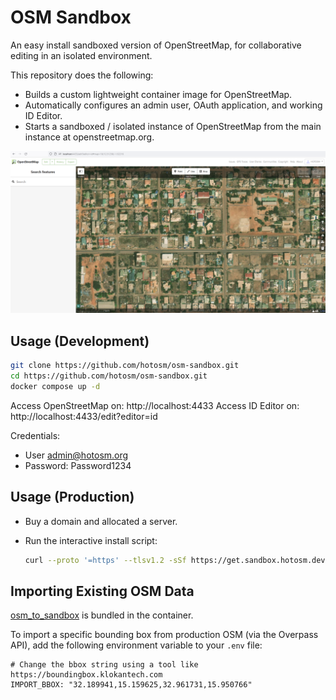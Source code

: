 # OSM Sandbox

An easy install sandboxed version of OpenStreetMap, for collaborative editing
in an isolated environment.

This repository does the following:

- Builds a custom lightweight container image for OpenStreetMap.
- Automatically configures an admin user, OAuth application, and working ID Editor.
- Starts a sandboxed / isolated instance of OpenStreetMap from the main instance at
  openstreetmap.org.

![empty-osm](./empty_osm.png)

## Usage (Development)

```bash
git clone https://github.com/hotosm/osm-sandbox.git
cd https://github.com/hotosm/osm-sandbox.git
docker compose up -d
```

Access OpenStreetMap on: http://localhost:4433
Access ID Editor on: http://localhost:4433/edit?editor=id

Credentials:
- User admin@hotosm.org
- Password: Password1234

## Usage (Production)

- Buy a domain and allocated a server.
- Run the interactive install script:

    ```sh
    curl --proto '=https' --tlsv1.2 -sSf https://get.sandbox.hotosm.dev | bash
    ```

## Importing Existing OSM Data

[osm_to_sandbox](https://github.com/Zverik/osm_to_sandbox/tree/main) is bundled
in the container.

To import a specific bounding box from production OSM (via the Overpass API),
add the following environment variable to your `.env` file:

```dotenv
# Change the bbox string using a tool like https://boundingbox.klokantech.com
IMPORT_BBOX: "32.189941,15.159625,32.961731,15.950766"
```

